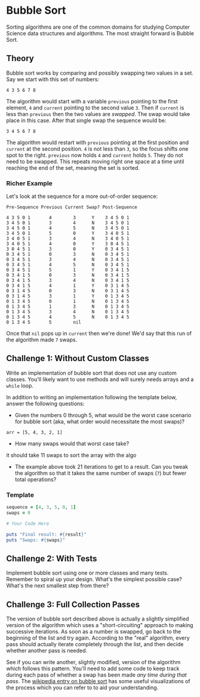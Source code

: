 # Bubble Sort

Sorting algorithms are one of the common domains for studying Computer Science
data structures and algorithms. The most straight forward is Bubble Sort.

## Theory

Bubble sort works by comparing and possibly swapping two values in a set. Say
we start with this set of numbers:

```
4 3 5 6 7 8
```

The algorithm would start with a variable `previous` pointing to the first element,
`4` and `current` pointing to the second value `3`. Then if `current` is
less than `previous` then the two values are *swapped*. The swap would take
place in this case. After that single swap the sequence would be:

```
3 4 5 6 7 8
```

The algorithm would restart with `previous` pointing at the first position and
`current` at the second position. `4` is not less than `3`, so the focus shifts
one spot to the right. `previous` now holds `4` and `current` holds `5`. They
do not need to be swapped. This repeats moving right one space at a time until
reaching the end of the set, meaning the set is sorted.

### Richer Example

Let's look at the sequence for a more out-of-order sequence:

```
Pre-Sequence Previous Current Swap? Post-Sequence

4 3 5 0 1       4        3      Y    3 4 5 0 1
3 4 5 0 1       3        4      N    3 4 5 0 1
3 4 5 0 1       4        5      N    3 4 5 0 1
3 4 5 0 1       5        0      Y    3 4 0 5 1
3 4 0 5 1       3        4      N    3 4 0 5 1
3 4 0 5 1       4        0      Y    3 0 4 5 1
3 0 4 5 1       3        0      Y    0 3 4 5 1
0 3 4 5 1       0        3      N    0 3 4 5 1
0 3 4 5 1       3        4      N    0 3 4 5 1
0 3 4 5 1       4        5      N    0 3 4 5 1
0 3 4 5 1       5        1      Y    0 3 4 1 5
0 3 4 1 5       0        3      N    0 3 4 1 5
0 3 4 1 5       3        4      N    0 3 4 1 5
0 3 4 1 5       4        1      Y    0 3 1 4 5
0 3 1 4 5       0        3      N    0 3 1 4 5
0 3 1 4 5       3        1      Y    0 1 3 4 5
0 1 3 4 5       0        1      N    0 1 3 4 5
0 1 3 4 5       1        3      N    0 1 3 4 5
0 1 3 4 5       3        4      N    0 1 3 4 5
0 1 3 4 5       4        5      N    0 1 3 4 5
0 1 3 4 5       5        nil
```

Once that `nil` pops up in `current` then we're done! We'd say that this run
of the algorithm made `7` swaps.

## Challenge 1: Without Custom Classes

Write an implementation of bubble sort that does not use any custom classes.
You'll likely want to use methods and will surely needs arrays and a `while` loop.

In addition to writing an implementation following the template below, answer
the following questions:

* Given the numbers 0 through 5, what would be the worst case scenario for
bubble sort (aka, what order would necessitate the most swaps)?

```
arr = [5, 4, 3, 2, 1]
```

* How many swaps would that worst case take?

it should take 11 swaps to sort the array with the algo 

* The example above took 21 iterations to get to a result. Can you tweak the
algorithm so that it takes the same number of swaps (`7`) but fewer total operations?

### Template

```ruby
sequence = [4, 3, 5, 0, 1]
swaps = 0

# Your Code Here

puts "Final result: #{result}"
puts "Swaps: #{swaps}"
```

## Challenge 2: With Tests

Implement bubble sort using one or more classes and many tests. Remember to spiral up your design. What's the simplest possible case? What's the next smallest step from there?

## Challenge 3: Full Collection Passes

The version of bubble sort described above is actually a slightly simplified version of the algorithm which uses a "short-circuiting" approach to making successive iterations. As soon as a number is swapped, go back to the beginning of the list and try again. According to the "real" algorithm, every pass should actually iterate completely through the list, and then decide whether another pass is needed.

See if you can write another, slightly modified, version of the algorithm which follows this pattern. You'll need to add some code to keep track during each pass of whether a swap has been made _any time during that pass_. The [wikipedia entry on bubble sort](http://en.wikipedia.org/wiki/Bubble_sort) has some useful visualizations of the process which you can refer to to aid your understanding.
